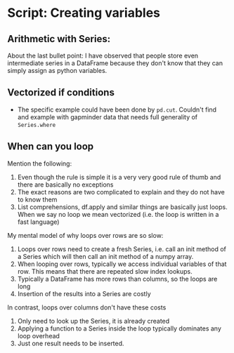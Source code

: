 # Script: Creating variables

## Arithmetic with Series:

About the last bullet point: I have observed that people store even intermediate series
in a DataFrame because they don't know that they can simply assign as python variables.

## Vectorized if conditions

- The specific example could have been done by `pd.cut`. Couldn't find and example with
  gapminder data that needs full generality of `Series.where`

## When can you loop

Mention the following:

1. Even though the rule is simple it is a very very good rule of thumb and there are
   basically no exceptions
1. The exact reasons are two complicated to explain and they do not have to know them
1. List comprehensions, df.apply and similar things are basically just loops. When we
   say no loop we mean vectorized (i.e. the loop is written in a fast language)

My mental model of why loops over rows are so slow:

1. Loops over rows need to create a fresh Series, i.e. call an init method of a Series
   which will then call an init method of a numpy array.
1. When looping over rows, typically we access individual variables of that row. This
   means that there are repeated slow index lookups.
1. Typically a DataFrame has more rows than columns, so the loops are long
1. Insertion of the results into a Series are costly

In contrast, loops over columns don't have these costs

1. Only need to look up the Series, it is already created
1. Applying a function to a Series inside the loop typically dominates any loop overhead
1. Just one result needs to be inserted.
